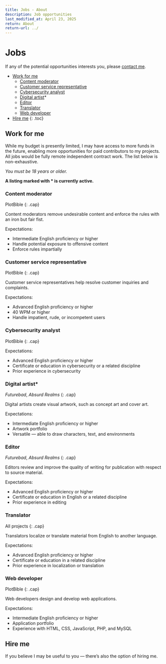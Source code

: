 ```yaml
---
title: Jobs - About
description: Job opportunities
last_modified_at: April 23, 2025
return: About
return-url: ../
---
```


# Jobs
If any of the potential opportunities interests you, please <a href="https://tally.so/r/mOaDRp" target="_blank">contact me</a>.

- [Work for me](#work-for-me)
    - [Content moderator](#content-moderator)
    - [Customer service representative](#customer-service-representative)
    - [Cybersecurity analyst](#cybersecurity-analyst)
    - [Digital artist](#digital-artist)*
    - [Editor](#editor)
    - [Translator](#translator)
    - [Web developer](#web-developer)
- [Hire me](#hire-me)
{: .toc}

## Work for me
While my budget is presently limited, I may have access to more funds in the future, enabling more opportunities for paid contributors to my projects. All jobs would be fully remote independent contract work. The list below is non-exhaustive.

*You must be 18 years or older.*

**A listing marked with * is currently active.**

### Content moderator
PlotBible
{: .cap}

Content moderators remove undesirable content and enforce the rules with an iron but fair fist.

Expectations:

- Intermediate English proficiency or higher
- Handle potential exposure to offensive content
- Enforce rules impartially

### Customer service representative
PlotBible
{: .cap}

Customer service representatives help resolve customer inquiries and complaints.

Expectations:

- Advanced English proficiency or higher
- 40 WPM or higher
- Handle impatient, rude, or incompetent users

### Cybersecurity analyst
PlotBible
{: .cap}

Expectations:

- Advanced English proficiency or higher
- Certificate or education in cybersecurity or a related discipline
- Prior experience in cybersecurity

### Digital artist*
*Futurebad*, *Absurd Realms*
{: .cap}

Digital artists create visual artwork, such as concept art and cover art.

Expectations:

- Intermediate English proficiency or higher
- Artwork portfolio
- Versatile — able to draw characters, text, and environments

### Editor
*Futurebad*, *Absurd Realms*
{: .cap}

Editors review and improve the quality of writing for publication with respect to source material.

Expectations:

- Advanced English proficiency or higher
- Certificate or education in English or a related discipline
- Prior experience in editing

### Translator
All projects
{: .cap}

Translators localize or translate material from English to another language.

Expectations:

- Advanced English proficiency or higher
- Certificate or education in a related discipline
- Prior experience in localization or translation

### Web developer
PlotBible
{: .cap}

Web developers design and develop web applications.

Expectations:

- Intermediate English proficiency or higher
- Application portfolio
- Experience with HTML, CSS, JavaScript, PHP, and MySQL

## Hire me
If you believe I may be useful to you — there’s also the option of hiring me.